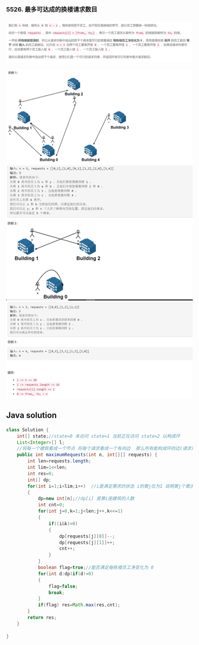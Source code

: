 ### 5526. 最多可达成的换楼请求数目

### <img src="1.png" alt=" " title="." style="zoom: 200%;" />     

<img src="2.png" alt=" " title="." style="zoom: 200%;" />

<img src="3.png" alt=" " title="." style="zoom: 200%;" />

<img src="4.png" alt=" " title="." style="zoom: 200%;" />

## Java solution

```java
class Solution {
    int[] state;//state=0 未访问 state=1 当前正在访问 state=2 以构成环
    List<Integer>[] l;
    //将每一个建筑看成一个节点 将每个请求看成一个有向边  那么所有能构成环的边(请求)都是可行的请求
    public int maximumRequests(int n, int[][] requests) {
        int len=requests.length;
        int lim=1<<len;
        int res=0;
        int[] dp;
        for(int i=1;i<lim;i++)  //i是满足需求的状态 i的第j位为1 说明第j个需求被满足
        {
            dp=new int[n];//dp[i] 是第i座建筑的人数
            int cnt=0;
            for(int j=0,k=1;j<len;j++,k<<=1)
            {
                if((i&k)>0)
                {
                    dp[requests[j][0]]--;
                    dp[requests[j][1]]++;
                    cnt++;
                }
            }
            boolean flag=true;//能否满足每栋楼员工净变化为 0
            for(int d:dp)if(d!=0)
            {
                flag=false;
                break;
            }
            if(flag) res=Math.max(res,cnt);
        }
        return res;
    }

}
```


